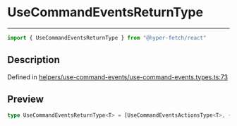 

# UseCommandEventsReturnType

<div class="api-docs__separator" data-reactroot="">

---

</div><div class="api-docs__import" data-reactroot="">

```ts
import { UseCommandEventsReturnType } from "@hyper-fetch/react"
```

</div><div class="api-docs__section">

## Description

</div><div class="api-docs__description"><span class="api-docs__do-not-parse">



</span></div><p class="api-docs__definition">

Defined in [helpers/use-command-events/use-command-events.types.ts:73](https://github.com/BetterTyped/hyper-fetch/blob/7e232edb/packages/react/src/helpers/use-command-events/use-command-events.types.ts#L73)

</p><div class="api-docs__section">

## Preview

</div><div class="api-docs__preview type single">

```ts
type UseCommandEventsReturnType<T> = [UseCommandEventsActionsType<T>, { addDataListener: (command: CommandInstance) => VoidFunction; addLifecycleListeners: (command: CommandInstance, requestId?: string) => VoidFunction; clearDataListener: VoidFunction; clearLifecycleListeners: () => void; removeLifecycleListener: (requestId: string) => void }];
```

</div>